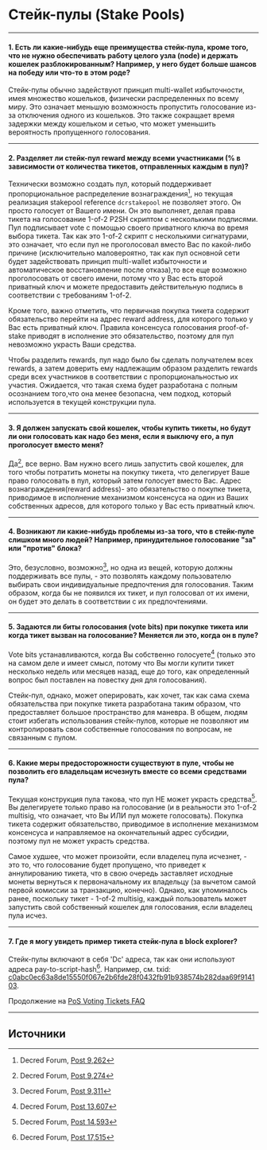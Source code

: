 # <i class="fa fa-life-ring"></i> Стейк-пулы (Stake Pools) 

---

#### 1. Есть ли какие-нибудь еще преимущества стейк-пула, кроме того, что не нужно обеспечивать работу целого узла (node) и держать кошелек разблокированным? Например, у него будет больше шансов на победу или что-то в этом роде?

Стейк-пулы обычно задействуют принцип multi-wallet избыточности, имея множество кошельков, физически распределенных по всему миру. Это означает меньшую возможность 
пропустить голосование из-за отключения одного из кошельков. Это также сокращает время задержки между кошельком и сетью, что может уменьшить вероятность пропущенного голосования.

---

#### 2. Разделяет ли стейк-пул reward между всеми участниками (% в зависимости от количества тикетов, отправленных каждым в пул)? 

Технически возможно создать пул, который поддерживает пропорциональное распределение вознаграждения[^9262],  но текущая реализация stakepool reference `dcrstakepool` не позволяет этого. Он просто голосует от Вашего имени. Он это выполняет, делая права тикета на голосование 1-of-2 P2SH скриптом с несколькими подписями. Пул подписывает vote с помощью своего приватного ключа во время выбора тикета. Так как это 1-of-2 скрипт с несколькими сигнатурами, это означает, что если пул не проголосовал вместо Вас по какой-либо причине (исключительно маловероятно, так как пул основной сети будет задействовать принцип multi-wallet избыточности и автоматическое восстановление после отказа),то все еще возможно проголосовать от своего имени, потому что у Вас есть второй приватный ключ и можете предоставить действительную подпись в соответствии с требованиям 1-of-2.

Кроме того, важно отметить, что первичная покупка тикета содержит обязательство перейти на адрес reward address, для которого только у Вас есть приватный ключ. Правила консенсуса голосования proof-of-stake приводят в исполнение это обязательство, поэтому для пул невозможно украсть Ваши средства.

Чтобы разделить rewards, пул надо было бы сделать получателем всех rewards, а затем доверить ему надлежащим образом разделить rewards среди всех участников в соответствии с пропорциональностью их участия. Ожидается, что такая схема будет разработана с полным осознанием того,что она менее безопасна, чем подход, который используется в текущей конструкции пула.

---

#### 3. Я должен запускать свой кошелек, чтобы купить тикеты, но будут ли они голосовать как надо без меня, если я выключу его, а пул проголосует вместо меня? 

Да[^9274], все верно. Вам нужно всего лишь запустить свой кошелек, для того чтобы потратить монеты на покупку тикета, что делегирует Ваше право голосовать в пул, который затем голосует вместо Вас. Адрес вознаграждения(reward address)- это обязательство о покупке тикета, приводимое в исполнение механизмом консенсуса на один из Ваших собственных адресов, для которого только у Вас есть приватный ключ.

---

#### 4. Возникают ли какие-нибудь проблемы из-за того, что в стейк-пуле слишком много людей? Например, принудительное голосование "за" или "против" блока? 

Это, безусловно, возможно[^9311], но одна из вещей, которую должны поддерживать все пулы, - это позволять каждому пользователю выбирать свои индивидуальные предпочтения для голосования. Таким образом, когда бы не появился их тикет, и пул голосовал от их имени, он будет это делать в соответствии с их предпочтениями.

---

#### 5. Задаются ли биты голосования (vote bits) при покупке тикета или когда тикет вызван на голосование? Меняется ли это, когда он в пуле? 

Vote bits устанавливаются, когда Вы собственно голосуете[^13607] (только это на самом деле и имеет смысл, потому что Вы могли купити тикет несколько недель или месяцев назад, еще до того, как определенный вопрос был поставлен на повестку дня для голосования).

Стейк-пул, однако, может оперировать, как хочет, так как сама схема обязательства при покупке тикета разработана таким образом, что предоставляет большое пространство для маневра. В общем, людям стоит избегать использования стейк-пулов, которые не позволяют им контролировать свои собственные голосования по вопросам, не связанным с пулом.

---

#### 6. Какие меры предосторожности существуют в пуле, чтобы не позволить его владельцам исчезнуть вместе со всеми средствами пула? 

Текущая конструкция пула такова, что пул НЕ может украсть средства[^14593]. Вы делегируете только право на голосование (и в реальности это 1-of-2 multisig, что означает, что Вы ИЛИ пул можете голосовать). Покупка тикета содержит обязательство, приводимое в исполнение механизмом консенсуса и направляемое на окончательный адрес субсидии, поэтому пул не может украсть средства.

Самое худшее, что может произойти, если владелец пула исчезнет, - это то, что голосование будет пропущено, что приведет к аннулированию тикета, что в свою очередь заставляет исходные монеты вернуться к первоначальному их владельцу (за вычетом самой первой комиссии за транзакцию, конечно). Однако, как упоминалось ранее, поскольку тикет - 1-of-2 multisig, каждый пользователь может запустить свой собственный кошелек для голосования, если владелец пула исчез.

---

#### 7. Где я могу увидеть пример тикета стейк-пула в block explorer? 

Стейк-пулы включают в себя 'Dc' адреса, так как они используют адреса pay-to-script-hash[^17515]. Например, см. txid: [c0abc0ec63a8de15550f067e2b6fde28f0432fb91b938574b282daa69f914103](https://mainnet.decred.org/tx/c0abc0ec63a8de15550f067e2b6fde28f0432fb91b938574b282daa69f914103).

Продолжение на [PoS Voting Tickets FAQ](/faq/proof-of-stake/voting-tickets.md)

---

## <i class="fa fa-book"></i> Источники 

[^9262]: Decred Forum, [Post 9,262](https://forum.decred.org/threads/626/#post-9262)
[^9274]: Decred Forum, [Post 9,274](https://forum.decred.org/threads/626/#post-9274)
[^9311]: Decred Forum, [Post 9,311](https://forum.decred.org/threads/582/page-2#post-9311)
[^13607]: Decred Forum, [Post 13,607](https://forum.decred.org/threads/1236/#post-13607)
[^14593]: Decred Forum, [Post 14,593](https://forum.decred.org/threads/1321/#post-14593)
[^17515]: Decred Forum, [Post 17,515](https://forum.decred.org/threads/1289/#post-17515)

